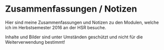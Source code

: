 # Zusammenfassungen / Notizen

Hier sind meine Zusammenfassungen und Notizen zu den Modulen, welche ich im Herbstsemester 2016 an der HSR besuche.

Inhalte und Bilder sind unter Umständen geschützt und nicht für die Weiterverwendung bestimmt!
